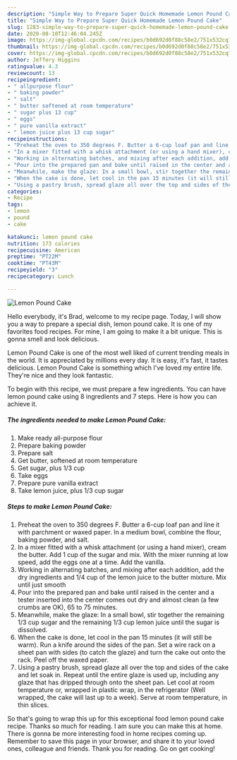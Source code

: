```yaml
---
description: "Simple Way to Prepare Super Quick Homemade Lemon Pound Cake"
title: "Simple Way to Prepare Super Quick Homemade Lemon Pound Cake"
slug: 1283-simple-way-to-prepare-super-quick-homemade-lemon-pound-cake
date: 2020-08-10T12:46:04.245Z
image: https://img-global.cpcdn.com/recipes/b0d692d0f88c58e2/751x532cq70/lemon-pound-cake-recipe-main-photo.jpg
thumbnail: https://img-global.cpcdn.com/recipes/b0d692d0f88c58e2/751x532cq70/lemon-pound-cake-recipe-main-photo.jpg
cover: https://img-global.cpcdn.com/recipes/b0d692d0f88c58e2/751x532cq70/lemon-pound-cake-recipe-main-photo.jpg
author: Jeffery Higgins
ratingvalue: 4.3
reviewcount: 13
recipeingredient:
- " allpurpose flour"
- " baking powder"
- " salt"
- " butter softened at room temperature"
- " sugar plus 13 cup"
- " eggs"
- " pure vanilla extract"
- " lemon juice plus 13 cup sugar"
recipeinstructions:
- "Preheat the oven to 350 degrees F. Butter a 6-cup loaf pan and line it with parchment or waxed paper. In a medium bowl, combine the flour, baking powder, and salt."
- "In a mixer fitted with a whisk attachment (or using a hand mixer), cream the butter. Add 1 cup of the sugar and mix. With the mixer running at low speed, add the eggs one at a time. Add the vanilla."
- "Working in alternating batches, and mixing after each addition, add the dry ingredients and 1/4 cup of the lemon juice to the butter mixture. Mix until just smooth"
- "Pour into the prepared pan and bake until raised in the center and a tester inserted into the center comes out dry and almost clean (a few crumbs are OK), 65 to 75 minutes."
- "Meanwhile, make the glaze: In a small bowl, stir together the remaining 1/3 cup sugar and the remaining 1/3 cup lemon juice until the sugar is dissolved."
- "When the cake is done, let cool in the pan 15 minutes (it will still be warm). Run a knife around the sides of the pan. Set a wire rack on a sheet pan with sides (to catch the glaze) and turn the cake out onto the rack. Peel off the waxed paper."
- "Using a pastry brush, spread glaze all over the top and sides of the cake and let soak in. Repeat until the entire glaze is used up, including any glaze that has dripped through onto the sheet pan. Let cool at room temperature or, wrapped in plastic wrap, in the refrigerator (Well wrapped, the cake will last up to a week). Serve at room temperature, in thin slices."
categories:
- Recipe
tags:
- lemon
- pound
- cake

katakunci: lemon pound cake 
nutrition: 173 calories
recipecuisine: American
preptime: "PT22M"
cooktime: "PT43M"
recipeyield: "3"
recipecategory: Lunch

---
```



![Lemon Pound Cake](https://img-global.cpcdn.com/recipes/b0d692d0f88c58e2/751x532cq70/lemon-pound-cake-recipe-main-photo.jpg)

Hello everybody, it's Brad, welcome to my recipe page. Today, I will show you a way to prepare a special dish, lemon pound cake. It is one of my favorites food recipes. For mine, I am going to make it a bit unique. This is gonna smell and look delicious.



Lemon Pound Cake is one of the most well liked of current trending meals in the world. It is appreciated by millions every day. It is easy, it's fast, it tastes delicious. Lemon Pound Cake is something which I've loved my entire life. They're nice and they look fantastic.


To begin with this recipe, we must prepare a few ingredients. You can have lemon pound cake using 8 ingredients and 7 steps. Here is how you can achieve it.

<!--inarticleads1-->

##### The ingredients needed to make Lemon Pound Cake:

1. Make ready  all-purpose flour
1. Prepare  baking powder
1. Prepare  salt
1. Get  butter, softened at room temperature
1. Get  sugar, plus 1/3 cup
1. Take  eggs
1. Prepare  pure vanilla extract
1. Take  lemon juice, plus 1/3 cup sugar




<!--inarticleads2-->

##### Steps to make Lemon Pound Cake:

1. Preheat the oven to 350 degrees F. Butter a 6-cup loaf pan and line it with parchment or waxed paper. In a medium bowl, combine the flour, baking powder, and salt.
1. In a mixer fitted with a whisk attachment (or using a hand mixer), cream the butter. Add 1 cup of the sugar and mix. With the mixer running at low speed, add the eggs one at a time. Add the vanilla.
1. Working in alternating batches, and mixing after each addition, add the dry ingredients and 1/4 cup of the lemon juice to the butter mixture. Mix until just smooth
1. Pour into the prepared pan and bake until raised in the center and a tester inserted into the center comes out dry and almost clean (a few crumbs are OK), 65 to 75 minutes.
1. Meanwhile, make the glaze: In a small bowl, stir together the remaining 1/3 cup sugar and the remaining 1/3 cup lemon juice until the sugar is dissolved.
1. When the cake is done, let cool in the pan 15 minutes (it will still be warm). Run a knife around the sides of the pan. Set a wire rack on a sheet pan with sides (to catch the glaze) and turn the cake out onto the rack. Peel off the waxed paper.
1. Using a pastry brush, spread glaze all over the top and sides of the cake and let soak in. Repeat until the entire glaze is used up, including any glaze that has dripped through onto the sheet pan. Let cool at room temperature or, wrapped in plastic wrap, in the refrigerator (Well wrapped, the cake will last up to a week). Serve at room temperature, in thin slices.




So that's going to wrap this up for this exceptional food lemon pound cake recipe. Thanks so much for reading. I am sure you can make this at home. There is gonna be more interesting food in home recipes coming up. Remember to save this page in your browser, and share it to your loved ones, colleague and friends. Thank you for reading. Go on get cooking!
